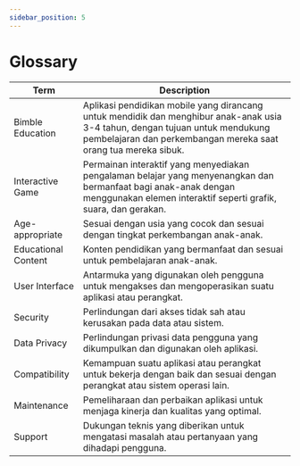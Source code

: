 ```yaml
---
sidebar_position: 5
---
```


# Glossary

| **Term** 	| **Description**                                                                                                               	|
|----------	|-------------------------------------------------------------------------------------------------------------------------------	|
| Bimble Education	| Aplikasi pendidikan mobile yang dirancang untuk mendidik dan menghibur anak-anak usia 3-4 tahun, dengan tujuan untuk mendukung pembelajaran dan perkembangan mereka saat orang tua mereka sibuk.
| Interactive Game 	| Permainan interaktif yang menyediakan pengalaman belajar yang menyenangkan dan bermanfaat bagi anak-anak dengan menggunakan elemen interaktif seperti grafik, suara, dan gerakan.                                                   	|
| Age-appropriate   	|  Sesuai dengan usia yang cocok dan sesuai dengan tingkat perkembangan anak-anak.                                   	|
| Educational Content  	| Konten pendidikan yang bermanfaat dan sesuai untuk pembelajaran anak-anak. 	|
| User Interface  	| Antarmuka yang digunakan oleh pengguna untuk mengakses dan mengoperasikan suatu aplikasi atau perangkat. 	|
| Security  	| Perlindungan dari akses tidak sah atau kerusakan pada data atau sistem.	|
| Data Privacy  	| Perlindungan privasi data pengguna yang dikumpulkan dan digunakan oleh aplikasi.	|
| Compatibility	|Kemampuan suatu aplikasi atau perangkat untuk bekerja dengan baik dan sesuai dengan perangkat atau sistem operasi lain. 	|
| Maintenance  	| Pemeliharaan dan perbaikan aplikasi untuk menjaga kinerja dan kualitas yang optimal. 	|
| Support  	| Dukungan teknis yang diberikan untuk mengatasi masalah atau pertanyaan yang dihadapi pengguna.      |